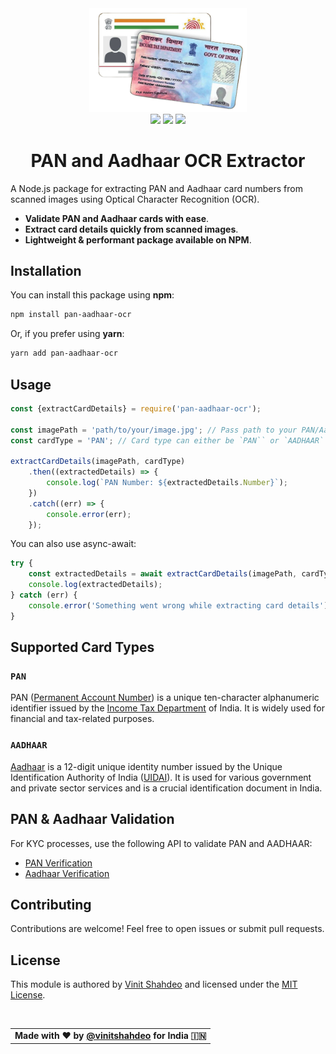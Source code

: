 <div align='center'>
    <img src='https://raw.githubusercontent.com/vinitshahdeo/pan-aadhaar-ocr/main/media/banner.png' height='50%' width='50%'/><br/>
    <a href='https://www.npmjs.com/package/pan-aadhaar-ocr'><img src='https://img.shields.io/npm/v/pan-aadhaar-ocr?logo=npm&link=https%3A%2F%2Fwww.npmjs.com%2Fpackage%2Fpan-aadhaar-ocr'/></a>
    <a href='./LICENSE'><img src='https://img.shields.io/github/license/vinitshahdeo/pan-aadhaar-ocr?logo=github' /></a>
    <a href='https://twitter.com/Vinit_Shahdeo'><img src='https://img.shields.io/badge/Author-@vinit__shahdeo-blue?logo=twitter' /></a>
</div>

<h1 align='center'> PAN and Aadhaar OCR Extractor</h1>

A Node.js package for extracting PAN and Aadhaar card numbers from scanned images using Optical Character Recognition (OCR).

- **Validate PAN and Aadhaar cards with ease**.
- **Extract card details quickly from scanned images**.
- **Lightweight & performant package available on NPM**.

## Installation
You can install this package using **npm**:

```bash
npm install pan-aadhaar-ocr
```
Or, if you prefer using **yarn**:

```bash
yarn add pan-aadhaar-ocr
```

## Usage

```javascript
const {extractCardDetails} = require('pan-aadhaar-ocr');

const imagePath = 'path/to/your/image.jpg'; // Pass path to your PAN/Aadhaar image
const cardType = 'PAN'; // Card type can either be `PAN`` or `AADHAAR`

extractCardDetails(imagePath, cardType)
    .then((extractedDetails) => {
        console.log(`PAN Number: ${extractedDetails.Number}`);
    })
    .catch((err) => {
        console.error(err);
    });
```

You can also use async-await:

```javascript
try {
    const extractedDetails = await extractCardDetails(imagePath, cardType);
    console.log(extractedDetails);
} catch (err) {
    console.error('Something went wrong while extracting card details');
}

```

## Supported Card Types

### `PAN`

PAN ([Permanent Account Number](https://en.wikipedia.org/wiki/Permanent_account_number)) is a unique ten-character alphanumeric identifier issued by the [Income Tax Department](https://incometaxindia.gov.in/) of India. It is widely used for financial and tax-related purposes.

### `AADHAAR`

[Aadhaar](https://en.wikipedia.org/wiki/Permanent_account_number) is a 12-digit unique identity number issued by the Unique Identification Authority of India ([UIDAI](https://uidai.gov.in/)). It is used for various government and private sector services and is a crucial identification document in India.

## PAN & Aadhaar Validation

For KYC processes, use the following API to validate PAN and AADHAAR:

- [PAN Verification](https://developer.sandbox.co.in/reference/pan-verification-basic-api)
- [Aadhaar Verification](https://developer.sandbox.co.in/reference/aadhaar-okyc-generate-otp-api)

## Contributing
Contributions are welcome! Feel free to open issues or submit pull requests.

## License
This module is authored by [Vinit Shahdeo](https://peerlist.io/vinitshahdeo) and licensed under the [MIT License](./LICENSE).

<br />
  <table align="center">
      <tr>
          <td>
            <strong>Made with ❤️ by <a href='https://twitter.com/Vinit_Shahdeo'>@vinitshahdeo</a> for India 🇮🇳</strong>
          </td>
      </tr>
  </table>
